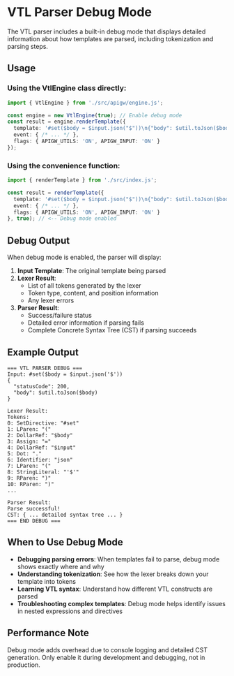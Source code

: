 # VTL Parser Debug Mode

The VTL parser includes a built-in debug mode that displays detailed information about how templates are parsed, including tokenization and parsing steps.

## Usage

### Using the VtlEngine class directly:

```typescript
import { VtlEngine } from './src/apigw/engine.js';

const engine = new VtlEngine(true); // Enable debug mode
const result = engine.renderTemplate({
  template: '#set($body = $input.json("$"))\n{"body": $util.toJson($body)}',
  event: { /* ... */ },
  flags: { APIGW_UTILS: 'ON', APIGW_INPUT: 'ON' }
});
```

### Using the convenience function:

```typescript
import { renderTemplate } from './src/index.js';

const result = renderTemplate({
  template: '#set($body = $input.json("$"))\n{"body": $util.toJson($body)}',
  event: { /* ... */ },
  flags: { APIGW_UTILS: 'ON', APIGW_INPUT: 'ON' }
}, true); // <-- Debug mode enabled
```

## Debug Output

When debug mode is enabled, the parser will display:

1. **Input Template**: The original template being parsed
2. **Lexer Result**: 
   - List of all tokens generated by the lexer
   - Token type, content, and position information
   - Any lexer errors
3. **Parser Result**:
   - Success/failure status
   - Detailed error information if parsing fails
   - Complete Concrete Syntax Tree (CST) if parsing succeeds

## Example Output

```
=== VTL PARSER DEBUG ===
Input: #set($body = $input.json('$'))
{
  "statusCode": 200,
  "body": $util.toJson($body)
}

Lexer Result:
Tokens:
0: SetDirective: "#set"
1: LParen: "("
2: DollarRef: "$body"
3: Assign: "="
4: DollarRef: "$input"
5: Dot: "."
6: Identifier: "json"
7: LParen: "("
8: StringLiteral: "'$'"
9: RParen: ")"
10: RParen: ")"
...

Parser Result:
Parse successful!
CST: { ... detailed syntax tree ... }
=== END DEBUG ===
```

## When to Use Debug Mode

- **Debugging parsing errors**: When templates fail to parse, debug mode shows exactly where and why
- **Understanding tokenization**: See how the lexer breaks down your template into tokens
- **Learning VTL syntax**: Understand how different VTL constructs are parsed
- **Troubleshooting complex templates**: Debug mode helps identify issues in nested expressions and directives

## Performance Note

Debug mode adds overhead due to console logging and detailed CST generation. Only enable it during development and debugging, not in production.
